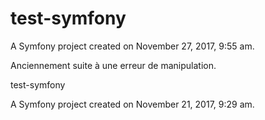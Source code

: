 test-symfony
============

A Symfony project created on November 27, 2017, 9:55 am.

Anciennement suite à une erreur de manipulation.

test-symfony

A Symfony project created on November 21, 2017, 9:29 am.
